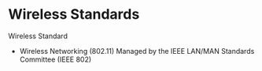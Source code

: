 # Wireless Standards

Wireless Standard
- Wireless Networking (802.11)
Managed by the IEEE LAN/MAN Standards Committee (IEEE 802)

